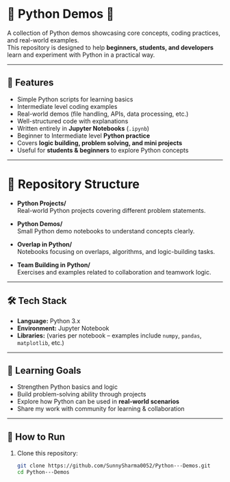 # 🐍 Python Demos 🚀

A collection of Python demos showcasing core concepts, coding practices, and real-world examples.  
This repository is designed to help **beginners, students, and developers** learn and experiment with Python in a practical way.

---

## 📌 Features
- Simple Python scripts for learning basics  
- Intermediate level coding examples  
- Real-world demos (file handling, APIs, data processing, etc.)  
- Well-structured code with explanations  
- Written entirely in **Jupyter Notebooks** (`.ipynb`)  
- Beginner to Intermediate level **Python practice**  
- Covers **logic building, problem solving, and mini projects**  
- Useful for **students & beginners** to explore Python concepts  

---

# 📂 Repository Structure

- **Python Projects/**  
  Real-world Python projects covering different problem statements.

- **Python Demos/**  
  Small Python demo notebooks to understand concepts clearly.

- **Overlap in Python/**  
  Notebooks focusing on overlaps, algorithms, and logic-building tasks.

- **Team Building in Python/**  
  Exercises and examples related to collaboration and teamwork logic.

---

## 🛠️ Tech Stack
- **Language:** Python 3.x  
- **Environment:** Jupyter Notebook  
- **Libraries:** (varies per notebook – examples include `numpy`, `pandas`, `matplotlib`, etc.)

---

## 🎯 Learning Goals
- Strengthen Python basics and logic  
- Build problem-solving ability through projects  
- Explore how Python can be used in **real-world scenarios**  
- Share my work with community for learning & collaboration  

---

## 📖 How to Run
1. Clone this repository:
   ```bash
   git clone https://github.com/SunnySharma0052/Python---Demos.git
   cd Python---Demos
